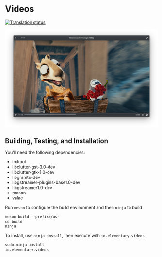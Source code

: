 # Videos
[![Translation status](https://l10n.elementary.io/widgets/videos/-/svg-badge.svg)](https://l10n.elementary.io/projects/videos/?utm_source=widget)

![Videos Screenshot](data/screenshot.png?raw=true)

## Building, Testing, and Installation

You'll need the following dependencies:
* intltool
* libclutter-gst-3.0-dev
* libclutter-gtk-1.0-dev
* libgranite-dev
* libgstreamer-plugins-base1.0-dev
* libgstreamer1.0-dev
* meson
* valac


    
Run `meson` to configure the build environment and then `ninja` to build

    meson build --prefix=/usr
    cd build
    ninja
    
To install, use `ninja install`, then execute with `io.elementary.videos`

    sudo ninja install
    io.elementary.videos
